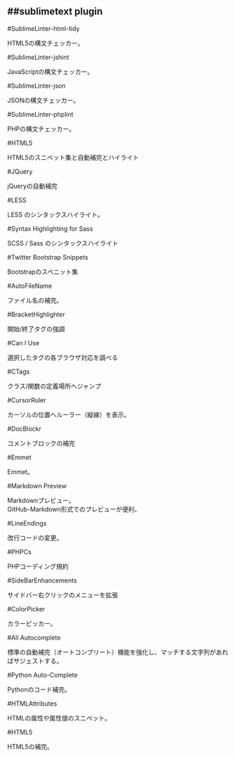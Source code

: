 ##sublimetext plugin
--------------------

#SublimeLinter-html-tidy

HTML5の構文チェッカー。  

#SublimeLinter-jshint

JavaScriptの構文チェッカー。  

#SublimeLinter-json

JSONの構文チェッカー。  

#SublimeLinter-phplint

PHPの構文チェッカー。  

#HTML5

HTML5のスニペット集と自動補完とハイライト  

#JQuery

jQueryの自動補完  

#LESS

LESS のシンタックスハイライト。  

#Syntax Highlighting for Sass

SCSS / Sass のシンタックスハイライト  

#Twitter Bootstrap Snippets

Bootstrapのスペニット集  

#AutoFileName

ファイル名の補完。  

#BracketHighlighter

開始/終了タグの強調  

#Can I Use

選択したタグの各ブラウザ対応を調べる  

#CTags

クラス/関数の定義場所へジャンプ  

#CursorRuler

カーソルの位置へルーラー（縦線）を表示。  

#DocBlockr

コメントブロックの補完  

#Emmet

Emmet。  

#Markdown Preview

Markdownプレビュー。  
GitHub-Markdown形式でのプレビューが便利、  

#LineEndings

改行コードの変更。  

#PHPCs

PHPコーディング規約  

#SideBarEnhancements

サイドバー右クリックのメニューを拡張  

#ColorPicker

カラーピッカー。  

#All Autocomplete

標準の自動補完（オートコンプリート）機能を強化し、マッチする文字列があればサジェストする。  

#Python Auto-Complete

Pythonのコード補完。  

#HTMLAttributes

HTMLの属性や属性値のスニペット。  

#HTML5

HTML5の補完。  

